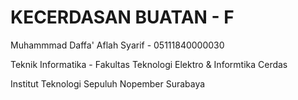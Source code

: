 # KECERDASAN BUATAN - F

Muhammmad Daffa' Aflah Syarif - 05111840000030

Teknik Informatika - Fakultas Teknologi Elektro & Informtika Cerdas

Institut Teknologi Sepuluh Nopember Surabaya
